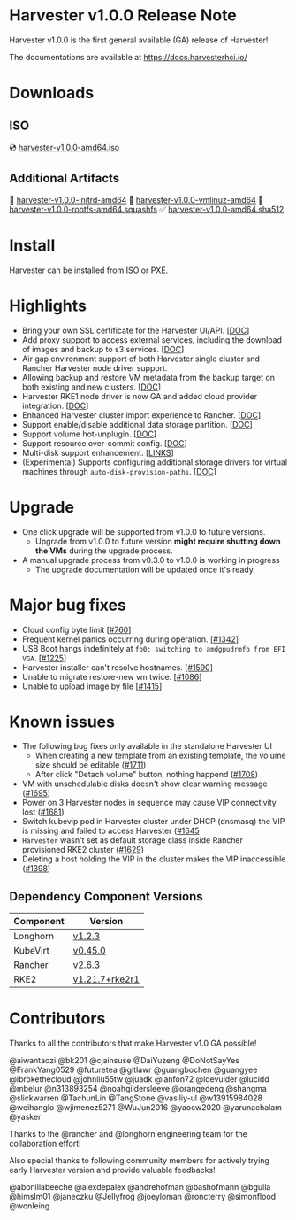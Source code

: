 # Harvester v1.0.0 Release Note

Harvester v1.0.0 is the first general available (GA) release of Harvester!

The documentations are available at https://docs.harvesterhci.io/

# Downloads

## ISO
:cd: [harvester-v1.0.0-amd64.iso](https://releases.rancher.com/harvester/v1.0.0/harvester-v1.0.0-amd64.iso)

## Additional Artifacts
:file_folder: [harvester-v1.0.0-initrd-amd64](https://releases.rancher.com/harvester/v1.0.0/harvester-v1.0.0-initrd-amd64)
:file_folder: [harvester-v1.0.0-vmlinuz-amd64](https://releases.rancher.com/harvester/v1.0.0/harvester-v1.0.0-vmlinuz-amd64)
:file_folder: [harvester-v1.0.0-rootfs-amd64.squashfs](https://releases.rancher.com/harvester/v1.0.0/harvester-v1.0.0-rootfs-amd64.squashfs)
:white_check_mark: [harvester-v1.0.0-amd64.sha512](https://releases.rancher.com/harvester/v1.0.0/harvester-v1.0.0-amd64.sha512)

# Install

Harvester can be installed from
[ISO](https://docs.harvesterhci.io/v1.0/install/iso-install/) or
[PXE](https://docs.harvesterhci.io/v1.0/install/pxe-boot-install/).

# Highlights

* Bring your own SSL certificate for the Harvester UI/API. [[DOC](https://docs.harvesterhci.io/v1.0/settings/settings/#ssl-certificates)]
* Add proxy support to access external services, including the download of images and backup to s3 services. [[DOC](https://docs.harvesterhci.io/v1.0/settings/settings/#http-proxy)]
* Air gap environment support of both Harvester single cluster and Rancher Harvester node driver support.
* Allowing backup and restore VM metadata from the backup target on both existing and new clusters. [[DOC](https://docs.harvesterhci.io/v1.0/vm/backup-restore/)]
* Harvester RKE1 node driver is now GA and added cloud provider integration. [[DOC](https://docs.harvesterhci.io/v1.0/rancher/rke1-cluster/)]
* Enhanced Harvester cluster import experience to Rancher. [[DOC](https://docs.harvesterhci.io/v1.0/rancher/virtualization-management/)]
* Support enable/disable additional data storage partition. [[DOC](https://docs.harvesterhci.io/v1.0/install/harvester-configuration/#installno_data_partition)]
* Support volume hot-unplugin. [[DOC](https://docs.harvesterhci.io/v1.0/vm/hotplug-volume/)]
* Support resource over-commit config. [[DOC](https://docs.harvesterhci.io/v1.0/settings/settings/#overcommit-config)]
* Multi-disk support enhancement. [[LINKS](https://github.com/harvester/harvester/issues?q=is%3Aissue+label%3Aarea%2Fnode-disk-manager+milestone%3Av1.0.0+)]
* (Experimental) Supports configuring additional storage drivers for virtual machines through `auto-disk-provision-paths`. [[DOC](https://docs.harvesterhci.io/v1.0/settings/settings/#auto-disk-provision-paths)]

# Upgrade
* One click upgrade will be supported from v1.0.0 to future versions.
    * Upgrade from v1.0.0 to future version **might require shutting down the VMs**
      during the upgrade process.
* A manual upgrade process from v0.3.0 to v1.0.0 is working in progress
    * The upgrade documentation will be updated once it's ready.

# Major bug fixes
* Cloud config byte limit [[#760](https://github.com/harvester/harvester/issues/760)]
* Frequent kernel panics occurring during operation. [[#1342](https://github.com/harvester/harvester/issues/1342)]
* USB Boot hangs indefinitely at `fb0: switching to amdgpudrmfb from EFI VGA`. [[#1225](https://github.com/harvester/harvester/issues/1225)]
* Harvester installer can't resolve hostnames. [[#1590]](https://github.com/harvester/harvester/issues/1590)
* Unable to migrate restore-new vm twice. [[#1086](https://github.com/harvester/harvester/issues/1086)]
* Unable to upload image by file [[#1415](https://github.com/harvester/harvester/issues/1415)]

# Known issues
- The following bug fixes only available in the standalone Harvester UI
    - When creating a new template from an existing template, the volume size should be editable ([#1711](https://github.com/harvester/harvester/issues/1711))
    - After click "Detach volume" button, nothing happend ([#1708](https://github.com/harvester/harvester/issues/1708))
- VM with unschedulable disks doesn't show clear warning message ([#1695](https://github.com/harvester/harvester/issues/1695#issuecomment-998036075))
- Power on 3 Harvester nodes in sequence may cause VIP connectivity lost ([#1681](https://github.com/harvester/harvester/issues/1681#issuecomment-995389197))
- Switch kubevip pod in Harvester cluster under DHCP (dnsmasq) the VIP is missing and failed to access Harvester ([#1645](https://github.com/harvester/harvester/issues/1645#issuecomment-995760814)
- `Harvester` wasn't set as default storage class inside Rancher provisioned RKE2 cluster ([#1629](https://github.com/harvester/harvester/issues/1629#issuecomment-994228399))
- Deleting a host holding the VIP in the cluster makes the VIP inaccessible ([#1398](https://github.com/harvester/harvester/issues/1398#issuecomment-981384348))

## Dependency Component Versions
| Component | Version |
| ------ | ---------|
| Longhorn | [v1.2.3](https://github.com/longhorn/longhorn/releases/tag/v1.2.3) |
| KubeVirt | [v0.45.0](https://github.com/kubevirt/kubevirt/releases/tag/v0.45.0) |
| Rancher | [v2.6.3](https://github.com/rancher/rancher/releases/tags/v2.6.3) |
| RKE2 | [v1.21.7+rke2r1](https://github.com/rancher/rke2/releases/tag/v1.21.7%2Brke2r1) |

# Contributors

Thanks to all the contributors that make Harvester v1.0 GA possible!

@aiwantaozi
@bk201
@cjainsuse
@DaiYuzeng
@DoNotSayYes
@FrankYang0529
@futuretea
@gitlawr
@guangbochen
@guangyee
@ibrokethecloud
@johnliu55tw
@juadk
@lanfon72
@ldevulder
@lucidd
@mbelur
@n313893254
@noahgildersleeve
@orangedeng
@shangma
@slickwarren
@TachunLin
@TangStone
@vasiliy-ul
@w13915984028
@weihanglo
@wjimenez5271
@WuJun2016
@yaocw2020
@yarunachalam
@yasker

Thanks to the @rancher and @longhorn engineering team for the collaboration
effort!

Also special thanks to following community members for actively trying early Harvester
version and provide valuable feedbacks!

@abonillabeeche
@alexdepalex
@andrehofman
@bashofmann
@bgulla
@himslm01
@janeczku
@Jellyfrog
@joeyloman
@roncterry
@simonflood
@wonleing
